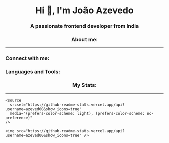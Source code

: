 <h1 align="center">Hi 👋, I'm João Azevedo</h1>
<h3 align="center">A passionate frontend developer from India</h3>

<div>
  <h3 align="center">About me:</h3>
  <hr>

<div>
    <h3 align="left">Connect with me:</h3>
    <p align="left"><p>
</div>

<div>
    <h3 align="left">Languages and Tools:</h3>
</div>
</div>
  
<div>
  <h3 align="center"> My Stats:</h3>
  <hr>
  <picture>
    <source 
      srcset="https://github-readme-stats.vercel.app/api?username=azeved00&show_icons=true&theme=dark"
      media="(prefers-color-scheme: dark)"
    />
    
    <source
      srcset="https://github-readme-stats.vercel.app/api?username=azeved00&show_icons=true"
      media="(prefers-color-scheme: light), (prefers-color-scheme: no-preference)"
    />
    
    <img src="https://github-readme-stats.vercel.app/api?username=azeved00&show_icons=true" />
  </picture>
    
</div>
